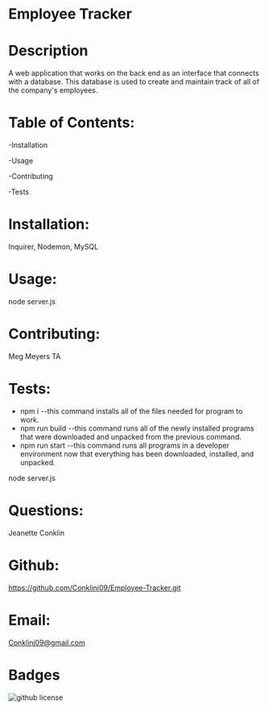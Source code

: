 # Employee Tracker

# Description

A web application that works on the back end as an interface 
that connects with a database. This database is used to create 
and maintain track of all of the company's employees.

# Table of Contents:

-Installation

-Usage

-Contributing

-Tests

# Installation:

Inquirer, Nodemon, MySQL 

# Usage:

node server.js

# Contributing:

Meg Meyers TA

# Tests:

* npm i          --this command installs all of the files needed for program to work.
* npm run build  --this command runs all of the newly installed programs that were downloaded and unpacked from the previous command.
* npm run start --this command runs all programs in a developer environment now that everything has been downloaded, installed, and unpacked.

node server.js

# Questions:

Jeanette Conklin

# Github:

https://github.com/Conklinj09/Employee-Tracker.git

# Email:

Conklinj09@gmail.com 

# Badges

![github license](https://img.shields.io/badge/License-Apache-blue.svg)



